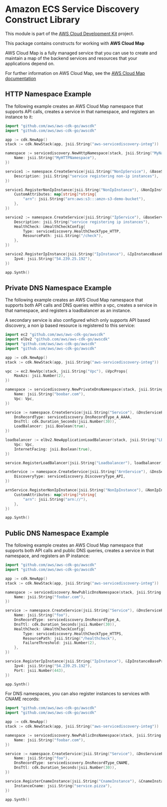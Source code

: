 # Amazon ECS Service Discovery Construct Library

This module is part of the [AWS Cloud Development Kit](https://github.com/aws/aws-cdk) project.

This package contains constructs for working with **AWS Cloud Map**

AWS Cloud Map is a fully managed service that you can use to create and
maintain a map of the backend services and resources that your applications
depend on.

For further information on AWS Cloud Map,
see the [AWS Cloud Map documentation](https://docs.aws.amazon.com/cloud-map)

## HTTP Namespace Example

The following example creates an AWS Cloud Map namespace that
supports API calls, creates a service in that namespace, and
registers an instance to it:

```go
import "github.com/aws/aws-cdk-go/awscdk"
import "github.com/aws/aws-cdk-go/awscdk"

app := cdk.NewApp()
stack := cdk.NewStack(app, jsii.String("aws-servicediscovery-integ"))

namespace := servicediscovery.NewHttpNamespace(stack, jsii.String("MyNamespace"), &HttpNamespaceProps{
	Name: jsii.String("MyHTTPNamespace"),
})

service1 := namespace.CreateService(jsii.String("NonIpService"), &BaseServiceProps{
	Description: jsii.String("service registering non-ip instances"),
})

service1.RegisterNonIpInstance(jsii.String("NonIpInstance"), &NonIpInstanceBaseProps{
	CustomAttributes: map[string]*string{
		"arn": jsii.String("arn:aws:s3:::amzn-s3-demo-bucket"),
	},
})

service2 := namespace.CreateService(jsii.String("IpService"), &BaseServiceProps{
	Description: jsii.String("service registering ip instances"),
	HealthCheck: &HealthCheckConfig{
		Type: servicediscovery.HealthCheckType_HTTP,
		ResourcePath: jsii.String("/check"),
	},
})

service2.RegisterIpInstance(jsii.String("IpInstance"), &IpInstanceBaseProps{
	Ipv4: jsii.String("54.239.25.192"),
})

app.Synth()
```

## Private DNS Namespace Example

The following example creates an AWS Cloud Map namespace that
supports both API calls and DNS queries within a vpc, creates a
service in that namespace, and registers a loadbalancer as an
instance.

A secondary service is also configured which only supports API based discovery, a
non ip based resource is registered to this service:

```go
import ec2 "github.com/aws/aws-cdk-go/awscdk"
import elbv2 "github.com/aws/aws-cdk-go/awscdk"
import "github.com/aws/aws-cdk-go/awscdk"
import "github.com/aws/aws-cdk-go/awscdk"

app := cdk.NewApp()
stack := cdk.NewStack(app, jsii.String("aws-servicediscovery-integ"))

vpc := ec2.NewVpc(stack, jsii.String("Vpc"), &VpcProps{
	MaxAzs: jsii.Number(2),
})

namespace := servicediscovery.NewPrivateDnsNamespace(stack, jsii.String("Namespace"), &PrivateDnsNamespaceProps{
	Name: jsii.String("boobar.com"),
	Vpc: Vpc,
})

service := namespace.CreateService(jsii.String("Service"), &DnsServiceProps{
	DnsRecordType: servicediscovery.DnsRecordType_A_AAAA,
	DnsTtl: cdk.Duration_Seconds(jsii.Number(30)),
	LoadBalancer: jsii.Boolean(true),
})

loadbalancer := elbv2.NewApplicationLoadBalancer(stack, jsii.String("LB"), &ApplicationLoadBalancerProps{
	Vpc: Vpc,
	InternetFacing: jsii.Boolean(true),
})

service.RegisterLoadBalancer(jsii.String("Loadbalancer"), loadbalancer)

arnService := namespace.CreateService(jsii.String("ArnService"), &DnsServiceProps{
	DiscoveryType: servicediscovery.DiscoveryType_API,
})

arnService.RegisterNonIpInstance(jsii.String("NonIpInstance"), &NonIpInstanceBaseProps{
	CustomAttributes: map[string]*string{
		"arn": jsii.String("arn://"),
	},
})

app.Synth()
```

## Public DNS Namespace Example

The following example creates an AWS Cloud Map namespace that
supports both API calls and public DNS queries, creates a service in
that namespace, and registers an IP instance:

```go
import "github.com/aws/aws-cdk-go/awscdk"
import "github.com/aws/aws-cdk-go/awscdk"

app := cdk.NewApp()
stack := cdk.NewStack(app, jsii.String("aws-servicediscovery-integ"))

namespace := servicediscovery.NewPublicDnsNamespace(stack, jsii.String("Namespace"), &PublicDnsNamespaceProps{
	Name: jsii.String("foobar.com"),
})

service := namespace.CreateService(jsii.String("Service"), &DnsServiceProps{
	Name: jsii.String("foo"),
	DnsRecordType: servicediscovery.DnsRecordType_A,
	DnsTtl: cdk.Duration_Seconds(jsii.Number(30)),
	HealthCheck: &HealthCheckConfig{
		Type: servicediscovery.HealthCheckType_HTTPS,
		ResourcePath: jsii.String("/healthcheck"),
		FailureThreshold: jsii.Number(2),
	},
})

service.RegisterIpInstance(jsii.String("IpInstance"), &IpInstanceBaseProps{
	Ipv4: jsii.String("54.239.25.192"),
	Port: jsii.Number(443),
})

app.Synth()
```

For DNS namespaces, you can also register instances to services with CNAME records:

```go
import "github.com/aws/aws-cdk-go/awscdk"
import "github.com/aws/aws-cdk-go/awscdk"

app := cdk.NewApp()
stack := cdk.NewStack(app, jsii.String("aws-servicediscovery-integ"))

namespace := servicediscovery.NewPublicDnsNamespace(stack, jsii.String("Namespace"), &PublicDnsNamespaceProps{
	Name: jsii.String("foobar.com"),
})

service := namespace.CreateService(jsii.String("Service"), &DnsServiceProps{
	Name: jsii.String("foo"),
	DnsRecordType: servicediscovery.DnsRecordType_CNAME,
	DnsTtl: cdk.Duration_Seconds(jsii.Number(30)),
})

service.RegisterCnameInstance(jsii.String("CnameInstance"), &CnameInstanceBaseProps{
	InstanceCname: jsii.String("service.pizza"),
})

app.Synth()
```
